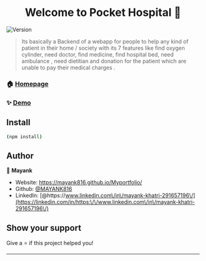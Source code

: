 <h1 align="center">Welcome to Pocket Hospital 👋</h1>
<p>
  <img alt="Version" src="https://img.shields.io/badge/version-1.0-blue.svg?cacheSeconds=2592000" />
</p>

> Its basically a Backend of a webapp for people to help any kind of patient in their home / society with its 7 features like find oxygen cylinder, need doctor, find medicine, find hospital bed, need ambulance , need dietitian and donation for the patient which are unable to pay their medical charges .

### 🏠 [Homepage](https://pocket-hospital-2vqsqlk1k-mayank816.vercel.app/)

### ✨ [Demo](https://pocket-hospital-2vqsqlk1k-mayank816.vercel.app/)

## Install

```sh
(npm install)
```

## Author

👤 **Mayank**

* Website: https://mayank816.github.io/Myportfolio/
* Github: [@MAYANK816](https://github.com/MAYANK816)
* LinkedIn: [@https:\/\/www.linkedin.com\/in\/mayank-khatri-291657196\/](https://linkedin.com/in/https:\/\/www.linkedin.com\/in\/mayank-khatri-291657196\/)

## Show your support

Give a ⭐️ if this project helped you!

***

